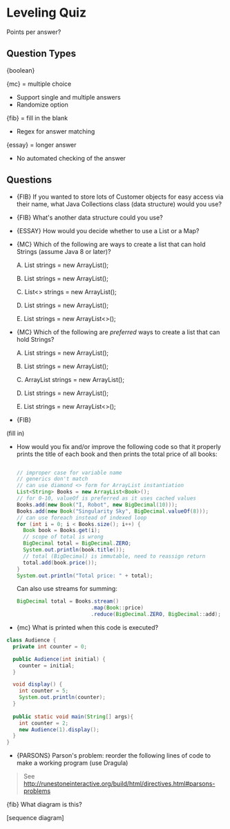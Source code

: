 # Leveling Quiz

Points per answer?

## Question Types

{boolean}

{mc} = multiple choice
  * Support single and multiple answers
  * Randomize option

{fib} = fill in the blank
  * Regex for answer matching

{essay} = longer answer
  * No automated checking of the answer


## Questions

* {FIB} If you wanted to store lots of Customer objects for easy access via their name, what Java Collections class (data structure) would you use?

* {FIB} What's another data structure could you use?

* {ESSAY} How would you decide whether to use a List or a Map?

* {MC} Which of the following are ways to create a list that can hold Strings (assume Java 8 or later)?

  A. List strings = new ArrayList();
  
  B. List<String> strings = new ArrayList();
  
  C. List<> strings = new ArrayList<String>();
  
  D. List<String> strings = new ArrayList<String>();
  
  E. List<String> strings = new ArrayList<>();

* {MC} Which of the following are *preferred* ways to create a list that can hold Strings?

  A. List strings = new ArrayList();
  
  B. List<String> strings = new ArrayList();

  C. ArrayList<String> strings = new ArrayList<String>();

  D. List<String> strings = new ArrayList<String>();
  
  E. List<String> strings = new ArrayList<>();

* {FIB}

(fill in)
* How would you fix and/or improve the following code so that it properly prints the title of each book and then prints the total price of all books:

  ```java
  
  // improper case for variable name
  // generics don't match
  // can use diamond <> form for ArrayList instantiation
  List<String> Books = new ArrayList<Book>();
  // for 0-10, valueOf is preferred as it uses cached values
  Books.add(new Book("I, Robot", new BigDecimal(10)));
  Books.add(new Book("Singularity Sky", BigDecimal.valueOf(8)));
  // can use foreach instead of indexed loop
  for (int i = 0; i < Books.size(); i++) {
    Book book = Books.get(i);
    // scope of total is wrong
    BigDecimal total = BigDecimal.ZERO;
    System.out.println(book.title());
    // total (BigDecimal) is immutable, need to reassign return
    total.add(book.price());
  }
  System.out.println("Total price: " + total);
  ```
  
  Can also use streams for summing:
  ```java
  BigDecimal total = Books.stream()
                          .map(Book::price)
                          .reduce(BigDecimal.ZERO, BigDecimal::add);
  ```

* {mc} What is printed when this code is executed?

```java
class Audience {
  private int counter = 0;

  public Audience(int initial) {
    counter = initial;
  }

  void display() {
    int counter = 5;
    System.out.println(counter);
  }
  
  public static void main(String[] args){
    int counter = 2;
    new Audience(1).display();
  }
}
```

* {PARSONS} Parson's problem: reorder the following lines of code to make a working program (use Dragula)

> See http://runestoneinteractive.org/build/html/directives.html#parsons-problems


{fib} What diagram is this?

[sequence diagram]